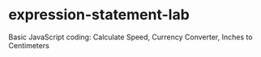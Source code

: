 # expression-statement-lab
Basic JavaScript coding: Calculate Speed, Currency Converter, Inches to Centimeters
